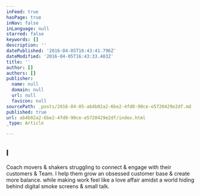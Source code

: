 ```yaml
---
inFeed: true
hasPage: true
inNav: false
inLanguage: null
starred: false
keywords: []
description: ''
datePublished: '2016-04-05T16:43:41.796Z'
dateModified: '2016-04-05T16:43:33.483Z'
title: ''
author: []
authors: []
publisher:
  name: null
  domain: null
  url: null
  favicon: null
sourcePath: _posts/2016-04-05-ab4b02a2-6be2-4fd0-90ce-e5720429e2df.md
published: true
url: ab4b02a2-6be2-4fd0-90ce-e5720429e2df/index.html
_type: Article

---
```

## I 
Coach movers & shakers struggling to connect & engage with their
customers & Team.  I help them grow an obsessed customer base &
create more balance.  while making work feel like a love affair amidst a
world hiding behind digital smoke screens & small talk.